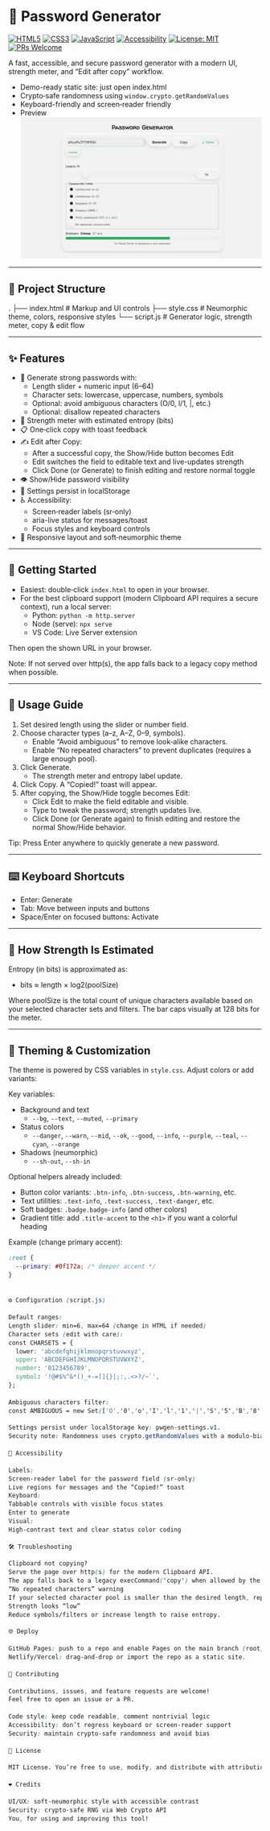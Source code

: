 # 🔐 Password Generator

[![HTML5](https://img.shields.io/badge/HTML5-E34F26?logo=html5&logoColor=fff)](#)
[![CSS3](https://img.shields.io/badge/CSS3-1572B6?logo=css3&logoColor=fff)](#)
[![JavaScript](https://img.shields.io/badge/JavaScript-ES6+-F7DF1E?logo=javascript&logoColor=000)](#)
[![Accessibility](https://img.shields.io/badge/a11y-friendly-3b82f6)](#)
[![License: MIT](https://img.shields.io/badge/License-MIT-10b981.svg)](#license)
[![PRs Welcome](https://img.shields.io/badge/PRs-welcome-FF69B4.svg)](#contributing)

A fast, accessible, and secure password generator with a modern UI, strength meter, and “Edit after copy” workflow.

- Demo-ready static site: just open index.html
- Crypto‑safe randomness using `window.crypto.getRandomValues`
- Keyboard-friendly and screen‑reader friendly
- Preview
![image](https://github.com/MdSaifAli063/Password-Generator/blob/7a5084130d302a322229c21b377db089d2b054b6/Screenshot%202025-09-11%20010252.png)
---

## 📁 Project Structure

. ├── index.html # Markup and UI controls ├── style.css # Neumorphic theme, colors, responsive styles └── script.js # Generator logic, strength meter, copy & edit flow

---

## ✨ Features

- 🔑 Generate strong passwords with:
  - Length slider + numeric input (6–64)
  - Character sets: lowercase, uppercase, numbers, symbols
  - Optional: avoid ambiguous characters (O/0, l/1, |, etc.)
  - Optional: disallow repeated characters
- 🧮 Strength meter with estimated entropy (bits)
- 📋 One‑click copy with toast feedback
- ✍️ Edit after Copy:
  - After a successful copy, the Show/Hide button becomes Edit
  - Edit switches the field to editable text and live-updates strength
  - Click Done (or Generate) to finish editing and restore normal toggle
- 👁️ Show/Hide password visibility
- 💾 Settings persist in localStorage
- ♿ Accessibility:
  - Screen‑reader labels (sr‑only)
  - aria-live status for messages/toast
  - Focus styles and keyboard controls
- 📱 Responsive layout and soft‑neumorphic theme

---

## 🚀 Getting Started

- Easiest: double‑click `index.html` to open in your browser.
- For the best clipboard support (modern Clipboard API requires a secure context), run a local server:
  - Python: `python -m http.server`
  - Node (serve): `npx serve`
  - VS Code: Live Server extension

Then open the shown URL in your browser.

Note: If not served over http(s), the app falls back to a legacy copy method when possible.

---

## 🧭 Usage Guide

1. Set desired length using the slider or number field.
2. Choose character types (a–z, A–Z, 0–9, symbols).  
   - Enable “Avoid ambiguous” to remove look‑alike characters.
   - Enable “No repeated characters” to prevent duplicates (requires a large enough pool).
3. Click Generate.  
   - The strength meter and entropy label update.
4. Click Copy. A “Copied!” toast will appear.
5. After copying, the Show/Hide toggle becomes Edit:
   - Click Edit to make the field editable and visible.
   - Type to tweak the password; strength updates live.
   - Click Done (or Generate again) to finish editing and restore the normal Show/Hide behavior.

Tip: Press Enter anywhere to quickly generate a new password.

---

## ⌨️ Keyboard Shortcuts

- Enter: Generate
- Tab: Move between inputs and buttons
- Space/Enter on focused buttons: Activate

---

## 🧠 How Strength Is Estimated

Entropy (in bits) is approximated as:
- bits ≈ length × log2(poolSize)

Where poolSize is the total count of unique characters available based on your selected character sets and filters. The bar caps visually at 128 bits for the meter.

---

## 🎨 Theming & Customization

The theme is powered by CSS variables in `style.css`. Adjust colors or add variants:

Key variables:
- Background and text
  - `--bg`, `--text`, `--muted`, `--primary`
- Status colors
  - `--danger`, `--warn`, `--mid`, `--ok`, `--good`, `--info`, `--purple`, `--teal`, `--cyan`, `--orange`
- Shadows (neumorphic)
  - `--sh-out`, `--sh-in`

Optional helpers already included:
- Button color variants: `.btn-info`, `.btn-success`, `.btn-warning`, etc.
- Text utilities: `.text-info`, `.text-success`, `.text-danger`, etc.
- Soft badges: `.badge.badge-info` (and other colors)
- Gradient title: add `.title-accent` to the `<h1>` if you want a colorful heading

Example (change primary accent):
```css
:root {
  --primary: #0f172a; /* deeper accent */
}


⚙️ Configuration (script.js)

Default ranges:
Length slider: min=6, max=64 (change in HTML if needed)
Character sets (edit with care):
const CHARSETS = {
  lower: 'abcdefghijklmnopqrstuvwxyz',
  upper: 'ABCDEFGHIJKLMNOPQRSTUVWXYZ',
  number: '0123456789',
  symbol: '!@#$%^&*()_+-=[]{}|;:,.<>?/~`',
};

Ambiguous characters filter:
const AMBIGUOUS = new Set(['O','0','o','I','l','1','|','S','5','B','8','G','6','Z','2']);

Settings persist under localStorage key: pwgen-settings.v1.
Security note: Randomness uses crypto.getRandomValues with a modulo‑bias‑free sampler and Fisher–Yates shuffle.

🧩 Accessibility

Labels:
Screen-reader label for the password field (sr-only)
Live regions for messages and the “Copied!” toast
Keyboard:
Tabbable controls with visible focus states
Enter to generate
Visual:
High-contrast text and clear status color coding

🛠️ Troubleshooting

Clipboard not copying?
Serve the page over http(s) for the modern Clipboard API.
The app falls back to a legacy execCommand('copy') when allowed by the browser.
“No repeated characters” warning
If your selected character pool is smaller than the desired length, repeats are allowed and a warning is shown.
Strength looks “low”
Reduce symbols/filters or increase length to raise entropy.

🌐 Deploy

GitHub Pages: push to a repo and enable Pages on the main branch (root).
Netlify/Vercel: drag‑and‑drop or import the repo as a static site.

🤝 Contributing

Contributions, issues, and feature requests are welcome!
Feel free to open an issue or a PR.

Code style: keep code readable, comment nontrivial logic
Accessibility: don’t regress keyboard or screen‑reader support
Security: maintain crypto‑safe randomness and avoid bias

📜 License

MIT License. You’re free to use, modify, and distribute with attribution. See LICENSE if present.

❤️ Credits

UI/UX: soft‑neumorphic style with accessible contrast
Security: crypto‑safe RNG via Web Crypto API
You, for using and improving this tool!
